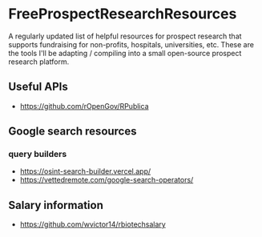 # FreeProspectResearchResources
A regularly updated list of helpful resources for prospect research that supports fundraising for non-profits, hospitals, universities, etc.
These are the tools I'll be adapting / compiling into a small open-source prospect research platform.

## Useful APIs
- https://github.com/rOpenGov/RPublica

## Google search resources
### query builders
-   https://osint-search-builder.vercel.app/
-   https://vettedremote.com/google-search-operators/

## Salary information
-  https://github.com/wvictor14/rbiotechsalary
